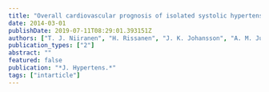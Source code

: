 ```yaml
---
title: "Overall cardiovascular prognosis of isolated systolic hypertension, isolated diastolic hypertension and pulse pressure defined with home measurements: the Finn-home study"
date: 2014-03-01
publishDate: 2019-07-11T08:29:01.393151Z
authors: ["T. J. Niiranen", "H. Rissanen", "J. K. Johansson", "A. M. Jula"]
publication_types: ["2"]
abstract: ""
featured: false
publication: "*J. Hypertens.*"
tags: ["intarticle"]
---
```



